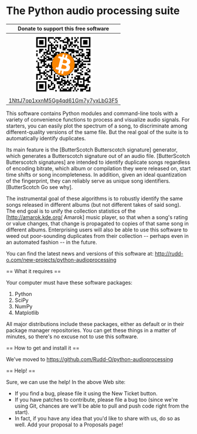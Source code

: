 The Python audio processing suite
=================================

| Donate to support this free software |
|:------------------------------------:|
| <img width="164" height="164" title="" alt="" src="doc/bitcoin.png" /> |
| [1NttJ7op1xxnM5Gg4qd61Gm7y7yxLbG3F5](bitcoin:1NttJ7op1xxnM5Gg4qd61Gm7y7yxLbG3F5) |

This software contains Python modules and command-line tools with a variety of convenience functions to process and visualize audio signals.  For starters, you can easily plot the spectrum of a song, to discriminate among different-quality versions of the same file.  But the real goal of the suite is to automatically identify duplicates.

Its main feature is the [ButterScotch Butterscotch signature] generator,  which generates a Butterscotch signature out of an audio file.  [ButterScotch Butterscotch signatures] are intended to identify duplicate songs regardless of encoding bitrate, which album or compilation they were released on, start time shifts or song incompleteness.  In addition, given an ideal quantization of the fingerprint, they can reliably serve as unique song identifiers. [ButterScotch Go see why].

The instrumental goal of these algorithms is to robustly identify the same songs released in different albums (but not different takes of said song).  The end goal is to unify the collection statistics of the [http://amarok.kde.org/ Amarok] music player, so that when a song's rating or value changes, that change is propagated to copies of that same song in different albums.  Enterprising users will also be able to use this software to weed out poor-sounding duplicates from their collection -- perhaps even in an automated fashion -- in the future.

You can find the latest news and versions of this software at:
  http://rudd-o.com/new-projects/python-audioprocessing

== What it requires ==

Your computer must have these software packages:

 1. Python
 2. SciPy
 3. NumPy
 4. Matplotlib

All major distributions include these packages, either as default or
in their package manager repositories.  You can get these things in
a matter of minutes, so there's no excuse not to use this software.

== How to get and install it ==

We've moved to https://github.com/Rudd-O/python-audioprocessing

== Help! ==

Sure, we can use the help!  In the above Web site:

 * If you find a bug, please file it using the New Ticket button.
 * If you have patches to contribute, please file a bug too (since we're using Git, chances are we'll be able to pull and push code right from the start).
 * In fact, if you have any idea that you'd like to share with us, do so as well.  Add your proposal to a Proposals page!
